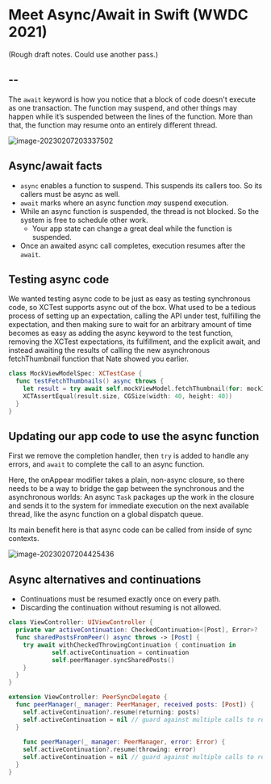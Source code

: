 # Meet Async/Await in Swift (WWDC 2021)

(Rough draft notes. Could use another pass.)

## --

The `await` keyword is how you notice that a block of code doesn't execute as one transaction. The function may suspend, and other things may happen while it’s suspended between the lines of the function. More than that, the function may resume onto an entirely different thread.

![image-20230207203337502](assets/await-and-suspension-points.png) 

## Async/await facts

- `async` enables a function to suspend. This suspends its callers too. So its callers must be async as well.
- `await` marks where an async function _may_ suspend execution.
- While an async function is suspended, the thread is not blocked. So the system is free to schedule other work.
  - Your app state can change a great deal while the function is suspended.
- Once an awaited async call completes, execution resumes after the `await`.

## Testing async code

We wanted testing async code to be just as easy as testing synchronous code, so XCTest supports async out of the box. What used to be a tedious process of setting up an expectation, calling the API under test, fulfilling the expectation, and then making sure to wait for an arbitrary amount of time becomes as easy as adding the async keyword to the test function, removing the XCTest expectations, its fulfillment, and the explicit await, and instead awaiting the results of calling the new asynchronous fetchThumbnail function that Nate showed you earlier.

```swift
class MockViewModelSpec: XCTestCase {
  func testFetchThumbnails() async throws {
    let result = try await self.mockViewModel.fetchThumbnail(for: mockID)
    XCTAssertEqual(result.size, CGSize(width: 40, height: 40)) 
  }
}
```

## Updating our app code to use the async function 

First we remove the completion handler, then `try` is added to handle any errors, and `await` to complete the call to an async function. 

Here, the onAppear modifier takes a plain, non-async closure, so there needs to be a way to bridge the gap between the synchronous and the asynchronous worlds: An async `Task` packages up the work in the closure and sends it to the system for immediate execution on the next available thread, like the async function on a global dispatch queue.

Its main benefit here is that async code can be called from inside of sync contexts.

![image-20230207204425436](assets/app-code-using-async-await.png)

## Async alternatives and continuations

- Continuations must be resumed exactly once on every path.
- Discarding the continuation without resuming is not allowed.

```swift
class ViewController: UIViewController {
  private var activeContinuation: CheckedContinuation<[Post], Error>?
  func sharedPostsFromPeer() async throws -> [Post] {
    try await withCheckedThrowingContinuation { continuation in
			self.activeContinuation = continuation
			self.peerManager.syncSharedPosts()
    }
  }
}

extension ViewController: PeerSyncDelegate {
  func peerManager(_ manager: PeerManager, received posts: [Post]) {
    self.activeContinuation?.resume(returning: posts)
    self.activeContinuation = nil // guard against multiple calls to resume
  }
  
    func peerManager(_ manager: PeerManager, error: Error) {
    self.activeContinuation?.resume(throwing: error)
    self.activeContinuation = nil // guard against multiple calls to resume
  }
}
```











































































